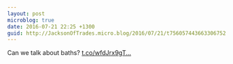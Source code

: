 ```yaml
---
layout: post
microblog: true
date: 2016-07-21 22:25 +1300
guid: http://JacksonOfTrades.micro.blog/2016/07/21/t756057443663306752.html
---
```

Can we talk about baths? [t.co/wfdJrx9gT...](https://t.co/wfdJrx9gTG)
